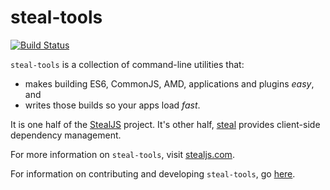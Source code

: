 # steal-tools

[![Build Status](https://travis-ci.org/bitovi/steal-tools.svg?branch=master)](https://travis-ci.org/bitovi/steal-tools)

`steal-tools` is a collection of command-line utilities
that:
 
 - makes building ES6, CommonJS, AMD, applications and plugins _easy_, and 
 - writes those builds so your apps load _fast_.

It is one half of the [StealJS](http://stealjs.com) project.  It's other half,
[steal](https://github.com/bitovi/steal) provides client-side dependency management.

For more information on `steal-tools`, visit [stealjs.com](http://stealjs.com).

For information on contributing and developing `steal-tools`, go [here](http://stealjs.com/docs/guides.Contributing.html).
